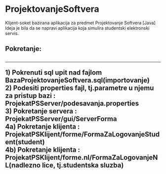 # ProjektovanjeSoftvera
Klijent-soket bazirana aplikacija za predmet Projektovanje Softvera [Java]
Ideja je bila da se napravi aplikacija koja simulira studentski elektronski servis.

<h2>Pokretanje:<h2/>
<hr/>
1) Pokrenuti sql upit nad fajlom BazaProjektovanjeSoftvera.sql(importovanje)<br/>
2) Podesiti properties fajl, tj.parametre u njemu za pristup bazi : ProjekatPSServer/podesavanja.properties<br/>
3) Pokretanje servera : ProjekatPSServer/gui/ServerForma<br/>
4a) Pokretanje klijenta : ProjekatPSKlijent/forme/FormaZaLogovanjeStudent(student)<br/>
4b) Pokretanje klijenta : ProjekatPSKlijent/forme.nl/FormaZaLogovanjeNL(nadlezno lice, tj.studentska sluzba)
